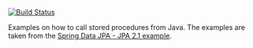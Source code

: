[![Build Status](https://travis-ci.org/marschall/stored-procedure-examples.svg?branch=master)](https://travis-ci.org/marschall/stored-procedure-examples)

Examples on how to call stored procedures from Java. The examples are taken from the [Spring Data JPA - JPA 2.1 example](https://github.com/spring-projects/spring-data-examples/tree/master/jpa/jpa21).